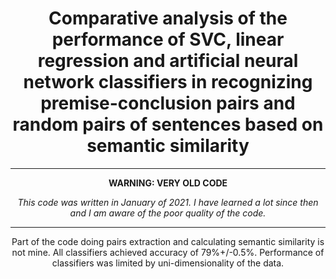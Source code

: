 <b><h1 align="center">Comparative analysis of the performance of SVC, linear regression and artificial neural network classifiers in recognizing premise-conclusion pairs and random pairs of sentences based on semantic similarity</h1></b>

<hr>

<b><p align="center">WARNING: VERY OLD CODE</p></b>
<i><p align="center">This code was written in January of 2021. I have learned a lot since then and I am aware of the poor quality of the code.</p></i>

<hr>

<p align="center">Part of the code doing pairs extraction and calculating semantic similarity is not mine.
All classifiers achieved accuracy of 79%+/-0.5%. Performance of classifiers was limited by uni-dimensionality of the data.</p>
